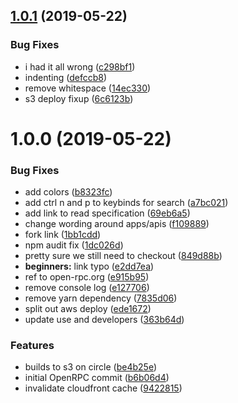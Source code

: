 ## [1.0.1](https://github.com/open-rpc/open-rpc/compare/1.0.0...1.0.1) (2019-05-22)


### Bug Fixes

* i had it all wrong ([c298bf1](https://github.com/open-rpc/open-rpc/commit/c298bf1))
* indenting ([defccb8](https://github.com/open-rpc/open-rpc/commit/defccb8))
* remove whitespace ([14ec330](https://github.com/open-rpc/open-rpc/commit/14ec330))
* s3 deploy fixup ([6c6123b](https://github.com/open-rpc/open-rpc/commit/6c6123b))

# 1.0.0 (2019-05-22)


### Bug Fixes

* add colors ([b8323fc](https://github.com/open-rpc/open-rpc/commit/b8323fc))
* add ctrl n and p to keybinds for search ([a7bc021](https://github.com/open-rpc/open-rpc/commit/a7bc021))
* add link to read specification ([69eb6a5](https://github.com/open-rpc/open-rpc/commit/69eb6a5))
* change wording around apps/apis ([f109889](https://github.com/open-rpc/open-rpc/commit/f109889))
* fork link ([1bb1cdd](https://github.com/open-rpc/open-rpc/commit/1bb1cdd))
* npm audit fix ([1dc026d](https://github.com/open-rpc/open-rpc/commit/1dc026d))
* pretty sure we still need to checkout ([849d88b](https://github.com/open-rpc/open-rpc/commit/849d88b))
* **beginners:** link typo ([e2dd7ea](https://github.com/open-rpc/open-rpc/commit/e2dd7ea))
* ref to open-rpc.org ([e915b95](https://github.com/open-rpc/open-rpc/commit/e915b95))
* remove console log ([e127706](https://github.com/open-rpc/open-rpc/commit/e127706))
* remove yarn dependency ([7835d06](https://github.com/open-rpc/open-rpc/commit/7835d06))
* split out aws deploy ([ede1672](https://github.com/open-rpc/open-rpc/commit/ede1672))
* update use and developers ([363b64d](https://github.com/open-rpc/open-rpc/commit/363b64d))


### Features

* builds to s3 on circle ([be4b25e](https://github.com/open-rpc/open-rpc/commit/be4b25e))
* initial OpenRPC commit ([b6b06d4](https://github.com/open-rpc/open-rpc/commit/b6b06d4))
* invalidate cloudfront cache ([9422815](https://github.com/open-rpc/open-rpc/commit/9422815))
